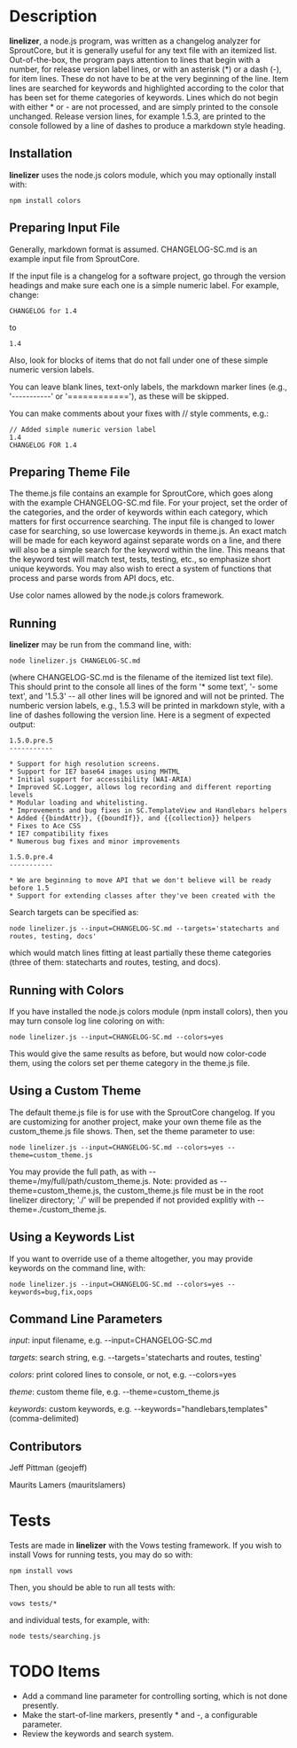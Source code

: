 Description
===============
**linelizer**, a node.js program, was written as a changelog analyzer for SproutCore, but it is generally useful for any text file with an itemized list. Out-of-the-box, the program pays attention to lines that begin with a number, for release version label lines, or with an asterisk (*) or a dash (-), for item lines. These do not have to be at the very beginning of the line. Item lines are searched for keywords and highlighted according to the color that has been set for theme categories of keywords. Lines which do not begin with either * or - are not processed, and are simply printed to the console unchanged. Release version lines, for example 1.5.3, are printed to the console followed by a line of dashes to produce a markdown style heading.

Installation
------------

**linelizer** uses the node.js colors module, which you may optionally install with:

	npm install colors

Preparing Input File
--------------------
Generally, markdown format is assumed. CHANGELOG-SC.md is an example input file from SproutCore.

If the input file is a changelog for a software project, go through the version headings and make sure each one is a simple numeric label. For example, change:

	CHANGELOG for 1.4

to

	1.4

Also, look for blocks of items that do not fall under one of these simple numeric version labels.

You can leave blank lines, text-only labels, the markdown marker lines (e.g., '-----------' or '============'), as these will be skipped.

You can make comments about your fixes with // style comments, e.g.:

	// Added simple numeric version label
	1.4
	CHANGELOG FOR 1.4

Preparing Theme File
--------------------
The theme.js file contains an example for SproutCore, which goes along with the example CHANGELOG-SC.md file. For your project, set the order of the categories, and the order of keywords within each category, which matters for first occurrence searching. The input file is changed to lower case for searching, so use lowercase keywords in theme.js. An exact match will be made for each keyword against separate words on a line, and there will also be a simple search for the keyword within the line. This means that the keyword test will match test, tests, testing, etc., so emphasize short unique keywords. You may also wish to erect a system of functions that process and parse words from API docs, etc.

Use color names allowed by the node.js colors framework.

Running
-------

**linelizer** may be run from the command line, with:

	node linelizer.js CHANGELOG-SC.md 

(where CHANGELOG-SC.md is the filename of the itemized list text file). This should print to the console all lines of the form '* some text', '- some text', and '1.5.3' -- all other lines will be ignored and will not be printed. The numberic version labels, e.g., 1.5.3 will be printed in markdown style, with a line of dashes following the version line. Here is a segment of expected output:

    1.5.0.pre.5
    -----------

    * Support for high resolution screens.
    * Support for IE7 base64 images using MHTML
    * Initial support for accessibility (WAI-ARIA)
    * Improved SC.Logger, allows log recording and different reporting levels
    * Modular loading and whitelisting.
    * Improvements and bug fixes in SC.TemplateView and Handlebars helpers
    * Added {{bindAttr}}, {{boundIf}}, and {{collection}} helpers
    * Fixes to Ace CSS
    * IE7 compatibility fixes
    * Numerous bug fixes and minor improvements

    1.5.0.pre.4
    -----------

    * We are beginning to move API that we don't believe will be ready before 1.5
    * Support for extending classes after they've been created with the

Search targets can be specified as:

    node linelizer.js --input=CHANGELOG-SC.md --targets='statecharts and routes, testing, docs'

which would match lines fitting at least partially these theme categories (three of them: statecharts and routes, testing, and docs).

Running with Colors
-------------------

If you have installed the node.js colors module (npm install colors), then you may turn console log line coloring on with:

    node linelizer.js --input=CHANGELOG-SC.md --colors=yes

This would give the same results as before, but would now color-code them, using the colors set per theme category in the theme.js file.

Using a Custom Theme
--------------------

The default theme.js file is for use with the SproutCore changelog. If you are customizing for another project, make your own theme file as the custom_theme.js file shows. Then, set the theme parameter to use:

    node linelizer.js --input=CHANGELOG-SC.md --colors=yes --theme=custom_theme.js

You may provide the full path, as with --theme=/my/full/path/custom_theme.js. Note: provided as --theme=custom_theme.js, the custom_theme.js file must be in the root linelizer directory; './' will be prepended if not provided explitly with --theme=./custom_theme.js.

Using a Keywords List
---------------------

If you want to override use of a theme altogether, you may provide keywords on the command line, with:

    node linelizer.js --input=CHANGELOG-SC.md --colors=yes --keywords=bug,fix,oops

Command Line Parameters
-----------------------

*input*: input filename, e.g. --input=CHANGELOG-SC.md

*targets*: search string, e.g. --targets='statecharts and routes, testing'

*colors*: print colored lines to console, or not, e.g. --colors=yes

*theme*: custom theme file, e.g. --theme=custom_theme.js

*keywords*: custom keywords, e.g. --keywords="handlebars,templates" (comma-delimited)

Contributors
------------

Jeff Pittman (geojeff)

Maurits Lamers (mauritslamers)

Tests
=====
Tests are made in **linelizer** with the Vows testing framework. If you wish to install Vows for running tests, you may do so with:

	npm install vows

Then, you should be able to run all tests with:

    vows tests/*

and individual tests, for example, with:

    node tests/searching.js

TODO Items
==========
* Add a command line parameter for controlling sorting, which is not done presently.
* Make the start-of-line markers, presently * and -, a configurable parameter.
* Review the keywords and search system.

